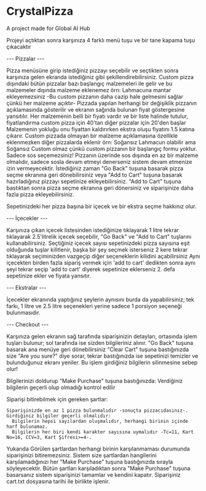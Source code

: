 # CrystalPizza
A project made for Global AI Hub

Projeyi açtıktan sonra karşınıza 4 farklı menü tuşu ve bir tane kapama tuşu çıkacaktır

--- Pizzalar ---

Pizza menüsüne girip istediğiniz pizzayı seçebilir ve seçtikten sonra karşınıza gelen ekranda istediğiniz gibi şekillendirebilirsiniz.
Custom pizza dışındaki bütün pizzalar bazı başlangıç malzemeleri ile gelir ve bu malzemeler dışında malzeme eklenemez
örn: Lahmacuna mantar ekleyemezsiniz -Bu custom pizzanın daha cazip hale gelmesini sağlar çünkü her malzeme açıktır-
Pizzada yapılan herhangi bir değişiklik pizzanın açıklamasında gösterilir ve ekranın sağında bulunan fiyat göstergesine yansıtılır.
Her malzemenin belli bir fiyatı vardır ve bir liste halinde tutulur, fiyatlandırma custom pizza için 40'tan diğer pizzalar için 20'den başlar
Malzemenin yokluğu onu fiyattan kaldırırken ekstra oluşu fiyatını 1.5 katına çıkarır.
Custom pizzada olmayan bir malzeme açıklamasına özellikle eklenmezken diğer pizzalarda eklenir örn: Soğansız Lahmacun olabilir ama Soğansız Custom olmaz
çünkü custom pizzanın bir başlangıç formu yoktur.
Sadece sos seçemezsiniz! Pizzanın üzerinde sos dışında en az bir malzeme olmalıdır, sadece sosla devam etmeyi denerseniz sistem devam etmenize izin vermeyecektir.
İstediğiniz zaman "Go Back" tuşuna basarak pizza seçme ekranına geri dönebilirsiniz veya "Add to Cart" tuşuna basarak hazırladığınız pizzayı sepetinize ekleyebilirsiniz.
"Add to Cart" tuşuna bastıktan sonra pizza seçme ekranına geri dönersiniz ve siparişinize daha fazla pizza ekleyebilirsiniz.

Sepetinizdeki her pizza başına bir içecek ve bir ekstra seçme hakkınız olur.

--- İçecekler ---

Karşınıza çıkan içecek listesinden istediğinize tıklayarak 1 litre tekrar tıklayarak 2.5'litrelik içecek seçebilir, "Go Back" ve "Add to Cart" tuşlarını kullanabilirsiniz.
Seçtiğiniz içecek sayısı sepetinizdeki pizza sayısına eşit olduğunda tuşlar kilitlenir, başka bir şey seçmek isterseniz 2 kere tekrar tıklayarak seçiminizden vazgeçip
diğer seçeneklerin kilidini açabilirsiniz
Aynı içecekten birden fazla sipariş vermek için 'add to cart' dedikten sonra aynı şeyi tekrar seçip 'add to cart' diyerek sepetinize eklerseniz 2. defa sepetinize ekler
ve fiyata yansıtır.

--- Ekstralar ---

İçecekler ekranında yaptığınız şeylerin aynısını burda da yapabilirsiniz; tek farkı, 1 litre ve 2.5 litre seçenekleri yerine sadece 1 porsiyon seçeneği bulunmasıdır.

--- Checkout ---

Karşınıza gelen ekranın sağ tarafında siparişinizin detayları, ortasında işlem tuşları bulunur; sol tarafında ise sizden bilgileriniz alınır.
"Go Back" tuşuna basarak ana menüye geri dönebilirsiniz
"Clear Cart" tuşuna bastığınızda size "Are you sure?" diye sorar, tekrar bastığınızda ise sepetinizi temizler ve bulunduğunuz ekranı yeniler.
Bu işlem girdiğiniz bilgilerin silinmesine sebep olur!

Bilgilerinizi doldurup "Make Purchase" tuşuna bastığınızda:
  Verdiğiniz bilgilerin geçerli olup olmadığı kontrol edilir
  
  Siparişi bitirebilmek için gereken şartlar:  
    
    Siparişinizde en az 1 pizza bulunmalıdır -sonuçta pizzacıdasınız-.
    Girdiğiniz bilgiler geçerli olmalıdır:
      Bilgilerin hepsi sayılardan oluşmalıdır, herhangi birinin içinde harf bulunamaz.
      Bilgilerin her biri kendi karakter sayısına uymalıdır -Tc=11, Kart No=16, CCV=3, Kart Şifresi>=4-.

Yukarıda Görülen şartlardan herhangi birinin karşılanmaması durumunda siparişinizi bitiremezsiniz.
Sistem size şartlardan hangilerini karşılamadığınızı her "Make Purchase" tuşuna bastığınızda sırayla söyleyecektir.
Bütün şartları karşıladıktan sonra "Make Purchase" tuşuna basarsanız sistem siparişinizi tamamlar ve kendini kapatır.
Siparişiniz cart.txt dosyasına tarihi ile birlikte işlenir.
